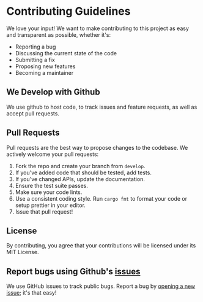 # Contributing Guidelines

We love your input! We want to make contributing to this project as easy and transparent as possible, whether it's:

- Reporting a bug
- Discussing the current state of the code
- Submitting a fix
- Proposing new features
- Becoming a maintainer

## We Develop with Github

We use github to host code, to track issues and feature requests, as well as accept pull requests.

## Pull Requests

Pull requests are the best way to propose changes to the codebase. We actively welcome your pull requests:

1. Fork the repo and create your branch from `develop`.
2. If you've added code that should be tested, add tests.
3. If you've changed APIs, update the documentation.
4. Ensure the test suite passes.
5. Make sure your code lints.
6. Use a consistent coding style. Run `cargo fmt` to format your code or setup prettier in your editor.
7. Issue that pull request!

## License

By contributing, you agree that your contributions will be licensed under its MIT License.

## Report bugs using Github's [issues](../../../issues)

We use GitHub issues to track public bugs. Report a bug by [opening a new issue](../../../issues/new/choose); it's that easy!
